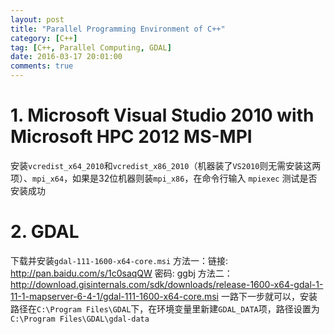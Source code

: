 ```yaml
---
layout: post
title: "Parallel Programming Environment of C++"
category: [C++]
tag: [C++, Parallel Computing, GDAL]
date: 2016-03-17 20:01:00
comments: true
---
```


# 1. Microsoft Visual Studio 2010 with Microsoft HPC 2012 MS-MPI
安装`vcredist_x64_2010`和`vcredist_x86_2010`（机器装了`VS2010`则无需安装这两项）、`mpi_x64`，如果是32位机器则装`mpi_x86`，在命令行输入 `mpiexec` 测试是否安装成功

# 2. GDAL
下载并安装`gdal-111-1600-x64-core.msi`
方法一：链接: http://pan.baidu.com/s/1c0saqQW 密码: ggbj
方法二：http://download.gisinternals.com/sdk/downloads/release-1600-x64-gdal-1-11-1-mapserver-6-4-1/gdal-111-1600-x64-core.msi
一路下一步就可以，安装路径在`C:\Program Files\GDAL`下，在环境变量里新建`GDAL_DATA`项，路径设置为`C:\Program Files\GDAL\gdal-data`
